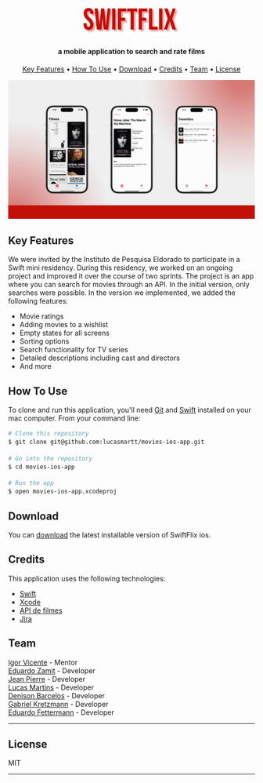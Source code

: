 
<h1 align="center">
  <br>
  <img src="ImgsForReadME/logo.png" alt="App Logo" width="200">
  <br>
</h1>

<h4 align="center">a mobile application to search and rate films </h4>

<p align="center">
  <a href="#key-features">Key Features</a> •
  <a href="#how-to-use">How To Use</a> •
  <a href="#download">Download</a> •
  <a href="#credits">Credits</a> •
  <a href="#team">Team</a> •
  <a href="#license">License</a>
</p>

![screenshot](ImgsForReadME/imageBaseWithoutName.png)

## Key Features

We were invited by the Instituto de Pesquisa Eldorado to participate in a Swift mini residency. During this residency, we worked on an ongoing project and improved it over the course of two sprints. The project is an app where you can search for movies through an API. In the initial version, only searches were possible. In the version we implemented, we added the following features:

- Movie ratings
- Adding movies to a wishlist
- Empty states for all screens
- Sorting options
- Search functionality for TV series
- Detailed descriptions including cast and directors
- And more

## How To Use

To clone and run this application, you'll need [Git](https://git-scm.com) and [Swift](https://developer.apple.com/swift/) installed on your mac computer. From your command line:

```bash
# Clone this repository
$ git clone git@github.com:lucasmartt/movies-ios-app.git

# Go into the repository
$ cd movies-ios-app

# Run the app
$ open movies-ios-app.xcodeproj
```

## Download

You can [download](https://testflight.apple.com/join/rCmeQSRX) the latest installable version of SwiftFlix ios.

## Credits

This application uses the following technologies:

- [Swift](https://developer.apple.com/swift/)
- [Xcode](https://developer.apple.com/xcode/)
- [API de filmes](https://www.omdbapi.com/)
- [Jira](https://www.atlassian.com/software/jira)

## Team

[Igor Vicente](https://github.com/iMarVic) - Mentor <br>
[Eduardo Zamit](https://github.com/eduardozamit) - Developer <br>
[Jean Pierre](https://github.com/JPTR2189) - Developer <br>
[Lucas Martins](https://github.com/lucasmartt) - Developer <br>
[Denison Barcelos](https://github.com/Denibf) - Developer <br>
[Gabriel Kretzmann](https://github.com/Kretzmann01) - Developer <br>
[Eduardo Fettermann](https://github.com/eduardofettermann) - Developer <br>


---

## License

MIT

---
